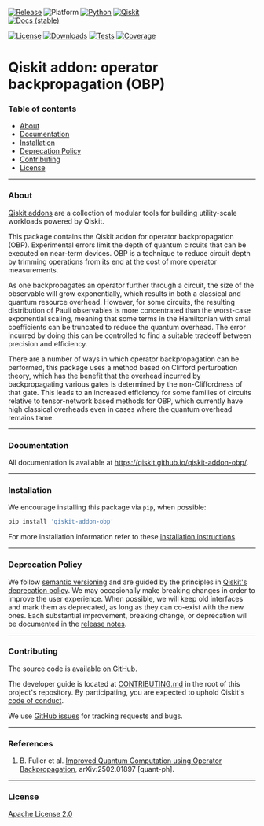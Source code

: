 <!-- SHIELDS -->
<div align="left">

  [![Release](https://img.shields.io/pypi/v/qiskit-addon-obp.svg?label=Release)](https://github.com/Qiskit/qiskit-addon-obp/releases)
  ![Platform](https://img.shields.io/badge/%F0%9F%92%BB%20Platform-Linux%20%7C%20macOS%20%7C%20Windows-informational)
  [![Python](https://img.shields.io/pypi/pyversions/qiskit-addon-obp?label=Python&logo=python)](https://www.python.org/)
  [![Qiskit](https://img.shields.io/badge/Qiskit%20-%20%3E%3D1.2%20-%20%236133BD?logo=Qiskit)](https://github.com/Qiskit/qiskit)
<br />
  [![Docs (stable)](https://img.shields.io/badge/%F0%9F%93%84%20Docs-stable-blue.svg)](https://qiskit.github.io/qiskit-addon-obp/)
  <!--[![DOI](https://zenodo.org/badge/TODO.svg)](https://zenodo.org/badge/latestdoi/TODO)-->
  [![License](https://img.shields.io/github/license/Qiskit/qiskit-addon-obp?label=License)](LICENSE.txt)
  [![Downloads](https://img.shields.io/pypi/dm/qiskit-addon-obp.svg?label=Downloads)](https://pypi.org/project/qiskit-addon-obp/)
  [![Tests](https://github.com/Qiskit/qiskit-addon-obp/actions/workflows/test_latest_versions.yml/badge.svg)](https://github.com/Qiskit/qiskit-addon-obp/actions/workflows/test_latest_versions.yml)
  [![Coverage](https://coveralls.io/repos/github/Qiskit/qiskit-addon-obp/badge.svg?branch=main)](https://coveralls.io/github/Qiskit/qiskit-addon-obp?branch=main)

# Qiskit addon: operator backpropagation (OBP)

### Table of contents

* [About](#about)
* [Documentation](#documentation)
* [Installation](#installation)
* [Deprecation Policy](#deprecation-policy)
* [Contributing](#contributing)
* [License](#license)

----------------------------------------------------------------------------------------------------

### About

[Qiskit addons](https://docs.quantum.ibm.com/guides/addons) are a collection of modular tools for building utility-scale workloads powered by Qiskit.

This package contains the Qiskit addon for operator backpropagation (OBP). Experimental errors limit the depth of quantum circuits that can be executed on near-term devices. OBP is a technique to reduce circuit depth by trimming operations from its end at the cost of more operator measurements.

As one backpropagates an operator further through a circuit, the size of the observable will grow exponentially, which results in both a classical and quantum resource overhead. However, for some circuits, the resulting distribution of Pauli observables is more concentrated than the worst-case exponential scaling, meaning that some terms in the Hamiltonian with small coefficients can be truncated to reduce the quantum overhead. The error incurred by doing this can be controlled to find a suitable tradeoff between precision and efficiency. 

There are a number of ways in which operator backpropagation can be performed, this package uses a method based on Clifford perturbation theory, which has the benefit that the overhead incurred by backpropagating various gates is determined by the non-Cliffordness of that gate. This leads to an increased efficiency for some families of circuits relative to tensor-network based methods for OBP, which currently have high classical overheads even in cases where the quantum overhead remains tame. 

----------------------------------------------------------------------------------------------------

### Documentation

All documentation is available at https://qiskit.github.io/qiskit-addon-obp/.

----------------------------------------------------------------------------------------------------

### Installation

We encourage installing this package via `pip`, when possible:

```bash
pip install 'qiskit-addon-obp'
```

For more installation information refer to these [installation instructions](docs/install.rst).

----------------------------------------------------------------------------------------------------

### Deprecation Policy

We follow [semantic versioning](https://semver.org/) and are guided by the principles in
[Qiskit's deprecation policy](https://github.com/Qiskit/qiskit/blob/main/DEPRECATION.md).
We may occasionally make breaking changes in order to improve the user experience.
When possible, we will keep old interfaces and mark them as deprecated, as long as they can co-exist with the
new ones.
Each substantial improvement, breaking change, or deprecation will be documented in the
[release notes](https://qiskit.github.io/qiskit-addon-obp/release-notes.html).

----------------------------------------------------------------------------------------------------

### Contributing

The source code is available [on GitHub](https://github.com/Qiskit/qiskit-addon-obp).

The developer guide is located at [CONTRIBUTING.md](https://github.com/Qiskit/qiskit-addon-obp/blob/main/CONTRIBUTING.md)
in the root of this project's repository.
By participating, you are expected to uphold Qiskit's [code of conduct](https://github.com/Qiskit/qiskit/blob/main/CODE_OF_CONDUCT.md).

We use [GitHub issues](https://github.com/Qiskit/qiskit-addon-obp/issues/new/choose) for tracking requests and bugs.

----------------------------------------------------------------------------------------------------

### References

1. B. Fuller et al. [Improved Quantum Computation using Operator Backpropagation](https://arxiv.org/abs/2502.01897), arXiv:2502.01897 [quant-ph]. 

----------------------------------------------------------------------------------------------------

### License

[Apache License 2.0](LICENSE.txt)
